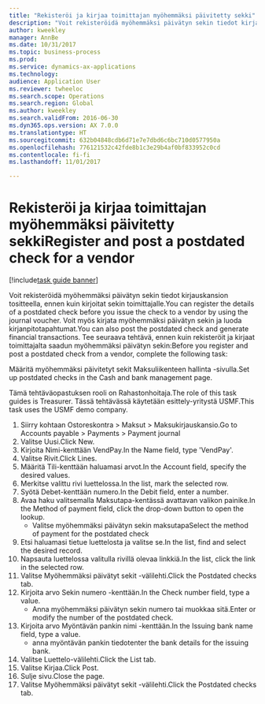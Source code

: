 ```yaml
--- 
title: "Rekisteröi ja kirjaa toimittajan myöhemmäksi päivitetty sekki"
description: "Voit rekisteröidä myöhemmäksi päivätyn sekin tiedot kirjauskansion tositteella, ennen kuin kirjoitat sekin toimittajalle."
author: kweekley
manager: AnnBe
ms.date: 10/31/2017
ms.topic: business-process
ms.prod: 
ms.service: dynamics-ax-applications
ms.technology: 
audience: Application User
ms.reviewer: twheeloc
ms.search.scope: Operations
ms.search.region: Global
ms.author: kweekley
ms.search.validFrom: 2016-06-30
ms.dyn365.ops.version: AX 7.0.0
ms.translationtype: HT
ms.sourcegitcommit: 632b04848cdb6d71e7e7dbd6c6bc710d0577950a
ms.openlocfilehash: 776121532c42fde8b1c3e29b4af0bf833952c0cd
ms.contentlocale: fi-fi
ms.lasthandoff: 11/01/2017

---
```

# <a name="register-and-post-a-postdated-check-for-a-vendor"></a><span data-ttu-id="7a1ae-103">Rekisteröi ja kirjaa toimittajan myöhemmäksi päivitetty sekki</span><span class="sxs-lookup"><span data-stu-id="7a1ae-103">Register and post a postdated check for a vendor</span></span>

[!include[task guide banner](../../includes/task-guide-banner.md)]

<span data-ttu-id="7a1ae-104">Voit rekisteröidä myöhemmäksi päivätyn sekin tiedot kirjauskansion tositteella, ennen kuin kirjoitat sekin toimittajalle.</span><span class="sxs-lookup"><span data-stu-id="7a1ae-104">You can register the details of a postdated check before you issue the check to a vendor by using the journal voucher.</span></span> <span data-ttu-id="7a1ae-105">Voit myös kirjata myöhemmäksi päivätyn sekin ja luoda kirjanpitotapahtumat.</span><span class="sxs-lookup"><span data-stu-id="7a1ae-105">You can also post the postdated check and generate financial transactions.</span></span> <span data-ttu-id="7a1ae-106">Tee seuraava tehtävä, ennen kuin rekisteröit ja kirjaat toimittajalta saadun myöhemmäksi päivätyn sekin:</span><span class="sxs-lookup"><span data-stu-id="7a1ae-106">Before you register and post a postdated check from a vendor, complete the following task:</span></span> 

<span data-ttu-id="7a1ae-107">Määritä myöhemmäksi päivitetyt sekit Maksuliikenteen hallinta -sivulla.</span><span class="sxs-lookup"><span data-stu-id="7a1ae-107">Set up postdated checks in the Cash and bank management page.</span></span> 



<span data-ttu-id="7a1ae-108">Tämä tehtäväopastuksen rooli on Rahastonhoitaja.</span><span class="sxs-lookup"><span data-stu-id="7a1ae-108">The role of this task guides is Treasurer.</span></span> <span data-ttu-id="7a1ae-109">Tässä tehtävässä käytetään esittely-yritystä USMF.</span><span class="sxs-lookup"><span data-stu-id="7a1ae-109">This task uses the USMF demo company.</span></span>

1. <span data-ttu-id="7a1ae-110">Siirry kohtaan Ostoreskontra > Maksut > Maksukirjauskansio.</span><span class="sxs-lookup"><span data-stu-id="7a1ae-110">Go to Accounts payable > Payments > Payment journal</span></span>
2. <span data-ttu-id="7a1ae-111">Valitse Uusi.</span><span class="sxs-lookup"><span data-stu-id="7a1ae-111">Click New.</span></span>
3. <span data-ttu-id="7a1ae-112">Kirjoita Nimi-kenttään VendPay.</span><span class="sxs-lookup"><span data-stu-id="7a1ae-112">In the Name field, type 'VendPay'.</span></span>
4. <span data-ttu-id="7a1ae-113">Valitse Rivit.</span><span class="sxs-lookup"><span data-stu-id="7a1ae-113">Click Lines.</span></span>
5. <span data-ttu-id="7a1ae-114">Määritä Tili-kenttään haluamasi arvot.</span><span class="sxs-lookup"><span data-stu-id="7a1ae-114">In the Account field, specify the desired values.</span></span>
6. <span data-ttu-id="7a1ae-115">Merkitse valittu rivi luettelossa.</span><span class="sxs-lookup"><span data-stu-id="7a1ae-115">In the list, mark the selected row.</span></span>
7. <span data-ttu-id="7a1ae-116">Syötä Debet-kenttään numero.</span><span class="sxs-lookup"><span data-stu-id="7a1ae-116">In the Debit field, enter a number.</span></span>
8. <span data-ttu-id="7a1ae-117">Avaa haku valitsemalla Maksutapa-kentässä avattavan valikon painike.</span><span class="sxs-lookup"><span data-stu-id="7a1ae-117">In the Method of payment field, click the drop-down button to open the lookup.</span></span>
    * <span data-ttu-id="7a1ae-118">Valitse myöhemmäksi päivätyn sekin maksutapa</span><span class="sxs-lookup"><span data-stu-id="7a1ae-118">Select the method of payment for the postdated check</span></span>  
9. <span data-ttu-id="7a1ae-119">Etsi haluamasi tietue luettelosta ja valitse se.</span><span class="sxs-lookup"><span data-stu-id="7a1ae-119">In the list, find and select the desired record.</span></span>
10. <span data-ttu-id="7a1ae-120">Napsauta luettelossa valitulla rivillä olevaa linkkiä.</span><span class="sxs-lookup"><span data-stu-id="7a1ae-120">In the list, click the link in the selected row.</span></span>
11. <span data-ttu-id="7a1ae-121">Valitse Myöhemmäksi päivätyt sekit -välilehti.</span><span class="sxs-lookup"><span data-stu-id="7a1ae-121">Click the Postdated checks tab.</span></span>
12. <span data-ttu-id="7a1ae-122">Kirjoita arvo Sekin numero -kenttään.</span><span class="sxs-lookup"><span data-stu-id="7a1ae-122">In the Check number field, type a value.</span></span>
    * <span data-ttu-id="7a1ae-123">Anna myöhemmäksi päivätyn sekin numero tai muokkaa sitä.</span><span class="sxs-lookup"><span data-stu-id="7a1ae-123">Enter or modify the number of the postdated check.</span></span>  
13. <span data-ttu-id="7a1ae-124">Kirjoita arvo Myöntävän pankin nimi -kenttään.</span><span class="sxs-lookup"><span data-stu-id="7a1ae-124">In the Issuing bank name field, type a value.</span></span>
    * <span data-ttu-id="7a1ae-125">anna myöntävän pankin tiedot</span><span class="sxs-lookup"><span data-stu-id="7a1ae-125">enter the bank details for the issuing bank.</span></span>  
14. <span data-ttu-id="7a1ae-126">Valitse Luettelo-välilehti.</span><span class="sxs-lookup"><span data-stu-id="7a1ae-126">Click the List tab.</span></span>
15. <span data-ttu-id="7a1ae-127">Valitse Kirjaa.</span><span class="sxs-lookup"><span data-stu-id="7a1ae-127">Click Post.</span></span>
16. <span data-ttu-id="7a1ae-128">Sulje sivu.</span><span class="sxs-lookup"><span data-stu-id="7a1ae-128">Close the page.</span></span>
17. <span data-ttu-id="7a1ae-129">Valitse Myöhemmäksi päivätyt sekit -välilehti.</span><span class="sxs-lookup"><span data-stu-id="7a1ae-129">Click the Postdated checks tab.</span></span>


